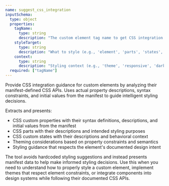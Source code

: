 ```yaml
---
name: suggest_css_integration
inputSchema:
  type: object
  properties:
    tagName:
      type: string
      description: "The custom element tag name to get CSS integration suggestions for"
    styleTarget:
      type: string
      description: "What to style (e.g., 'element', 'parts', 'states', 'properties')"
    context:
      type: string
      description: "Styling context (e.g., 'theme', 'responsive', 'dark-mode')"
  required: ["tagName"]
---
```


Provide CSS integration guidance for custom elements by analyzing their manifest-defined CSS APIs. Uses actual property descriptions, syntax constraints, and initial values from the manifest to guide intelligent styling decisions.

Extracts and presents:
- CSS custom properties with their syntax definitions, descriptions, and initial values from the manifest
- CSS parts with their descriptions and intended styling purposes
- CSS custom states with their descriptions and behavioral context
- Theming considerations based on property constraints and semantics
- Styling guidance that respects the element's documented design intent

The tool avoids hardcoded styling suggestions and instead presents manifest data to help make informed styling decisions. Use this when you need to understand how to properly style a custom element, implement themes that respect element constraints, or integrate components into design systems while following their documented CSS APIs.